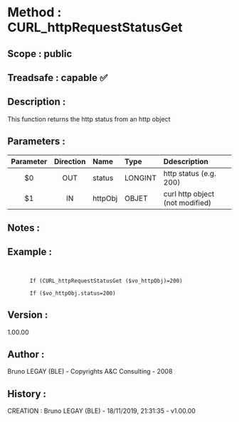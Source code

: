 ﻿# **Method :** CURL_httpRequestStatusGet
## **Scope :** public
## **Treadsafe :** capable ✅ 
## **Description :** 
This function returns the http status from an http object
## **Parameters :** 
| Parameter | Direction | Name | Type | Ddescription | 
|:----:|:----:|:----|:----|:----| 
| $0 | OUT | status | LONGINT | http status (e.g. 200) | 
| $1 | IN | httpObj | OBJET | curl http object (not modified) | 

## **Notes :** 

## **Example :** 
```

      
       If (CURL_httpRequestStatusGet ($vo_httpObj)=200)
      
       If ($vo_httpObj.status=200)
```
## **Version :** 
1.00.00
## **Author :** 
Bruno LEGAY (BLE) - Copyrights A&C Consulting - 2008
## **History :** 
 CREATION : Bruno LEGAY (BLE) - 18/11/2019, 21:31:35 - v1.00.00
